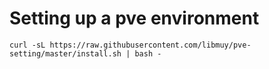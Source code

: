 # Setting up a pve environment

```Shell
curl -sL https://raw.githubusercontent.com/libmuy/pve-setting/master/install.sh | bash -
```

